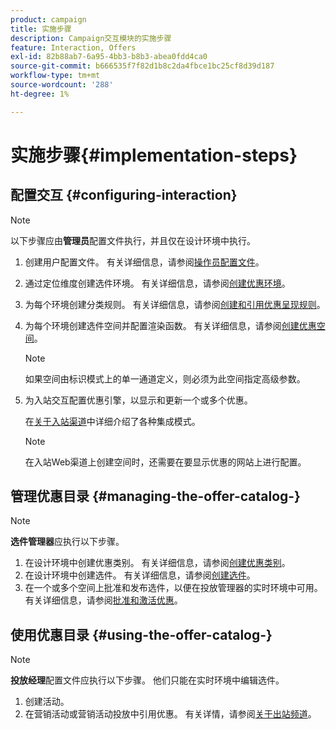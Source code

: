 ```yaml
---
product: campaign
title: 实施步骤
description: Campaign交互模块的实施步骤
feature: Interaction, Offers
exl-id: 82b88ab7-6a95-4bb3-b8b3-abea0fdd4ca0
source-git-commit: b666535f7f82d1b8c2da4fbce1bc25cf8d39d187
workflow-type: tm+mt
source-wordcount: '288'
ht-degree: 1%

---
```


# 实施步骤{#implementation-steps}



## 配置交互 {#configuring-interaction}

>[!NOTE]
>
>以下步骤应由&#x200B;**管理员**&#x200B;配置文件执行，并且仅在设计环境中执行。

1. 创建用户配置文件。 有关详细信息，请参阅[操作员配置文件](../../interaction/using/operator-profiles.md)。
1. 通过定位维度创建选件环境。 有关详细信息，请参阅[创建优惠环境](../../interaction/using/live-design-environments.md#creating-an-offer-environment)。
1. 为每个环境创建分类规则。 有关详细信息，请参阅[创建和引用优惠呈现规则](../../interaction/using/managing-offer-presentation.md#creating-and-referencing-an-offer-presentation-rule)。
1. 为每个环境创建选件空间并配置渲染函数。 有关详细信息，请参阅[创建优惠空间](../../interaction/using/creating-offer-spaces.md)。

   >[!NOTE]
   >
   >如果空间由标识模式上的单一通道定义，则必须为此空间指定高级参数。

1. 为入站交互配置优惠引擎，以显示和更新一个或多个优惠。

   在[关于入站渠道](../../interaction/using/about-inbound-channels.md)中详细介绍了各种集成模式。

   >[!NOTE]
   >
   >在入站Web渠道上创建空间时，还需要在要显示优惠的网站上进行配置。

## 管理优惠目录 {#managing-the-offer-catalog-}

>[!NOTE]
>
>**选件管理器**&#x200B;应执行以下步骤。

1. 在设计环境中创建优惠类别。 有关详细信息，请参阅[创建优惠类别](../../interaction/using/creating-offer-categories.md)。
1. 在设计环境中创建选件。 有关详细信息，请参阅[创建选件](../../interaction/using/creating-an-offer.md)。
1. 在一个或多个空间上批准和发布选件，以便在投放管理器的实时环境中可用。 有关详细信息，请参阅[批准和激活优惠](../../interaction/using/approving-and-activating-an-offer.md)。

## 使用优惠目录 {#using-the-offer-catalog-}

>[!NOTE]
>
>**投放经理**&#x200B;配置文件应执行以下步骤。 他们只能在实时环境中编辑选件。

1. 创建活动。
1. 在营销活动或营销活动投放中引用优惠。 有关详情，请参阅[关于出站频道](../../interaction/using/about-outbound-channels.md)。
